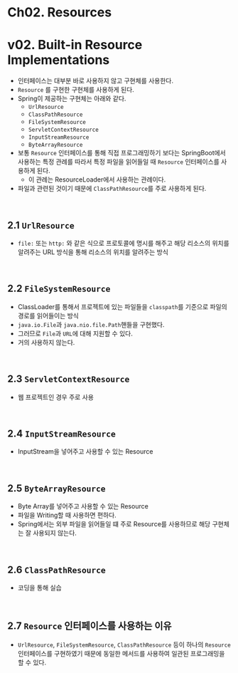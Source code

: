 # Ch02. Resources

# v02. Built-in Resource Implementations

- 인터페이스는 대부분 바로 사용하지 않고 구현체를 사용한다.
- `Resource` 를 구현한 구현체를 사용하게 된다.
- Spring이 제공하는 구현체는 아래와 같다.
  - `UrlResource`
  - `ClassPathResource`
  - `FileSystemResource`
  - `ServletContextResource`
  - `InputStreamResource`
  - `ByteArrayResource`
- 보통 `Resource` 인터페이스를 통해 직접 프로그래밍하기 보다는 SpringBoot에서 사용하는 특정 관례를 따라서 특정 파일을 읽어들일 때 `Resource` 인터페이스를 사용하게 된다.
  - 이 관례는 ResourceLoader에서 사용하는 관례이다.
- 파일과 관련된 것이기 때문에 `ClassPathResource`를 주로 사용하게 된다.

<br>

## 2.1 `UrlResource`

- `file:` 또는 `http:` 와 같은 식으로 프로토콜에 명시를 해주고 해당 리소스의 위치를 알려주는 URL 방식을 통해 리소스의 위치를 알려주는 방식

<br>

## 2.2 `FileSystemResource`

- ClassLoader를 통해서 프로젝트에 있는 파일들을 `classpath`를 기준으로 파일의 경로를 읽어들이는 방식
- `java.io.File`과 `java.nio.file.Path`핸들을 구현했다.
- 그러므로 `File`과 `URL`에 대해 지원할 수 있다.
- 거의 사용하지 않는다.

<br>

## 2.3 `ServletContextResource`

- 웹 프로젝트인 경우 주로 사용

<br>

## 2.4 `InputStreamResource`

- InputStream을 넣어주고 사용할 수 있는 Resource

<br>

## 2.5 `ByteArrayResource`

- Byte Array를 넣어주고 사용할 수 있는 Resource
- 파일을 Writing할 때 사용하면 편하다.
- Spring에서는 외부 파일을 읽어들일 떄 주로 Resource를 사용하므로 해당 구현체는 잘 사용되지 않는다.

<br>

## 2.6 `ClassPathResource`

- 코딩을 통해 실습

<br>

## 2.7 `Resource` 인터페이스를 사용하는 이유

- `UrlResource`, `FileSystemResource`, `ClassPathResource` 등이 하나의 `Resource` 인터페이스를 구현하였기 때문에 동일한 메서드를 사용하여 일관된 프로그래밍을 할 수 있다.